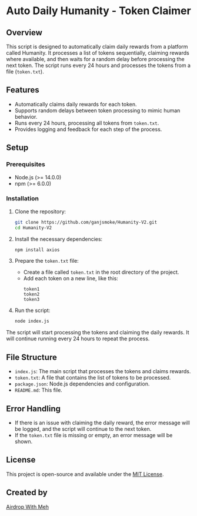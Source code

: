 
# Auto Daily Humanity - Token Claimer

## Overview

This script is designed to automatically claim daily rewards from a platform called Humanity. It processes a list of tokens sequentially, claiming rewards where available, and then waits for a random delay before processing the next token. The script runs every 24 hours and processes the tokens from a file (`token.txt`).

## Features
- Automatically claims daily rewards for each token.
- Supports random delays between token processing to mimic human behavior.
- Runs every 24 hours, processing all tokens from `token.txt`.
- Provides logging and feedback for each step of the process.

## Setup

### Prerequisites
- Node.js (>= 14.0.0)
- npm (>= 6.0.0)

### Installation

1. Clone the repository:
   ```bash
   git clone https://github.com/ganjsmoke/Humanity-V2.git
   cd Humanity-V2
   ```

2. Install the necessary dependencies:
   ```bash
   npm install axios
   ```

3. Prepare the `token.txt` file:
   - Create a file called `token.txt` in the root directory of the project.
   - Add each token on a new line, like this:
     ```
     token1
     token2
     token3
     ```

4. Run the script:
   ```bash
   node index.js
   ```

The script will start processing the tokens and claiming the daily rewards. It will continue running every 24 hours to repeat the process.

## File Structure

- `index.js`: The main script that processes the tokens and claims rewards.
- `token.txt`: A file that contains the list of tokens to be processed.
- `package.json`: Node.js dependencies and configuration.
- `README.md`: This file.

## Error Handling

- If there is an issue with claiming the daily reward, the error message will be logged, and the script will continue to the next token.
- If the `token.txt` file is missing or empty, an error message will be shown.

## License

This project is open-source and available under the [MIT License](LICENSE).

## Created by

[Airdrop With Meh](https://t.me/airdropwithmeh)

